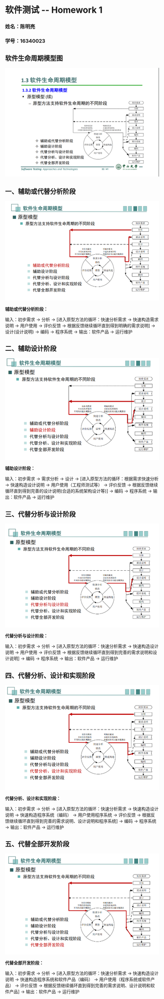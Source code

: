 # 软件测试  -- Homework 1



### 姓名：陈明亮

### 学号：16340023



## 软件生命周期模型图

![img](1.png)















## 一、辅助或代替分析阶段

![img](2.png)

**辅助或代替分析阶段：**

输入：初步需求 -> 分析 -> [进入原型方法的循环：快速分析需求 -> 快速构造需求说明 -> 用户使用 -> 评价反馈 -> 根据反馈继续循环直到得到明确的需求说明] -> 设计(设计说明) -> 编码 -> 程序系统 -> 输出：软件产品 -> 运行维护

 



























## 二、辅助设计阶段

![img](3.png)

**辅助设计阶段：**

输入：初步需求 -> 需求分析 -> 设计 -> [进入原型方法的循环：根据需求快速分析 -> 快速构造设计说明 -> 用户使用（工程师测试等） -> 评价反馈 -> 根据反馈继续循环直到得到完善的设计说明(合适的系统架构设计等)] -> 编码 -> 程序系统 -> 输出：软件产品 -> 运行维护

 



























## 三、代替分析与设计阶段

![img](4.png)

**代替分析与设计阶段：**

输入：初步需求 -> 分析 -> [进入原型方法的循环：快速分析需求 -> 快速构造设计说明 -> 用户使用 -> 评价反馈 -> 根据反馈继续循环直到得到完善的需求说明和设计说明] -> 编码 -> 程序系统 -> 输出：软件产品 -> 运行维护

 

























## 四、代替分析、设计和实现阶段

![img](5.png)

**代替分析、设计和实现阶段：**

输入：初步需求 -> 分析 -> [进入原型方法的循环：快速分析需求 -> 快速构造设计说明 -> 快速构造程序系统（编码） -> 用户使用程序系统 -> 评价反馈 -> 根据反馈继续循环直到得到完善的需求说明、设计说明和程序系统] -> 编码 -> 程序系统 -> 输出：软件产品 -> 运行维护

 

























## 五、代替全部开发阶段

![img](6.png)

**代替全部开发阶段：**

输入：初步需求 -> 分析 -> [进入原型方法的循环：快速分析需求 -> 快速构造设计说明 -> 快速构造程序系统和软件产品（编码） -> 用户使用（程序系统或软件产品） -> 评价反馈 -> 根据反馈继续循环直到得到完善的需求说明、设计说明和软件产品] -> 输出：软件产品 -> 运行维护